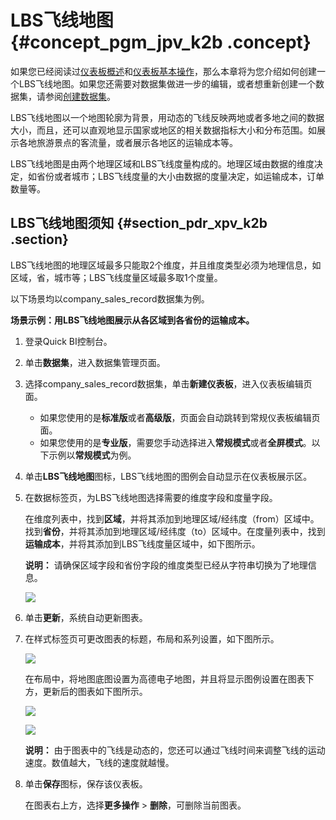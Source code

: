 # LBS飞线地图 {#concept_pgm_jpv_k2b .concept}

如果您已经阅读过[仪表板概述](cn.zh-CN/快速入门/报表制作/仪表板概述.md#)和[仪表板基本操作](cn.zh-CN/快速入门/报表制作/仪表板基本操作.md#)，那么本章将为您介绍如何创建一个LBS飞线地图。如果您还需要对数据集做进一步的编辑，或者想重新创建一个数据集，请参阅[创建数据集](cn.zh-CN/快速入门/数据建模/管理数据集/编辑数据集.md#)。

LBS飞线地图以一个地图轮廓为背景，用动态的飞线反映两地或者多地之间的数据大小，而且，还可以直观地显示国家或地区的相关数据指标大小和分布范围。如展示各地旅游景点的客流量，或者展示各地区的运输成本等。

LBS飞线地图是由两个地理区域和LBS飞线度量构成的。地理区域由数据的维度决定，如省份或者城市；LBS飞线度量的大小由数据的度量决定，如运输成本，订单数量等。

## LBS飞线地图须知 {#section_pdr_xpv_k2b .section}

LBS飞线地图的地理区域最多只能取2个维度，并且维度类型必须为地理信息，如区域，省，城市等；LBS飞线度量区域最多取1个度量。

以下场景均以company\_sales\_record数据集为例。

**场景示例：用LBS飞线地图展示从各区域到各省份的运输成本。**

1.  登录Quick BI控制台。
2.  单击**数据集**，进入数据集管理页面。
3.  选择company\_sales\_record数据集，单击**新建仪表板**，进入仪表板编辑页面。
    -   如果您使用的是**标准版**或者**高级版**，页面会自动跳转到常规仪表板编辑页面。
    -   如果您使用的是**专业版**，需要您手动选择进入**常规模式**或者**全屏模式**。以下示例以**常规模式**为例。
4.  单击**LBS飞线地图**图标，LBS飞线地图的图例会自动显示在仪表板展示区。
5.  在数据标签页，为LBS飞线地图选择需要的维度字段和度量字段。

    在维度列表中，找到**区域**，并将其添加到地理区域/经纬度（from）区域中。找到**省份**，并将其添加到地理区域/经纬度（to）区域中。在度量列表中，找到**运输成本**，并将其添加到LBS飞线度量区域中，如下图所示。

    **说明：** 请确保区域字段和省份字段的维度类型已经从字符串切换为了地理信息。

    ![](http://static-aliyun-doc.oss-cn-hangzhou.aliyuncs.com/assets/img/15477/6992_zh-CN.png)

6.  单击**更新**，系统自动更新图表。
7.  在样式标签页可更改图表的标题，布局和系列设置，如下图所示。

    ![](http://static-aliyun-doc.oss-cn-hangzhou.aliyuncs.com/assets/img/15477/6993_zh-CN.png)

    在布局中，将地图底图设置为高德电子地图，并且将显示图例设置在图表下方，更新后的图表如下图所示。

    ![](http://static-aliyun-doc.oss-cn-hangzhou.aliyuncs.com/assets/img/15477/6994_zh-CN.png)

    ![](http://static-aliyun-doc.oss-cn-hangzhou.aliyuncs.com/assets/img/15477/6995_zh-CN.png)

    **说明：** 由于图表中的飞线是动态的，您还可以通过飞线时间来调整飞线的运动速度。数值越大，飞线的速度就越慢。

8.  单击**保存**图标，保存该仪表板。

    在图表右上方，选择**更多操作** \> **删除**，可删除当前图表。


